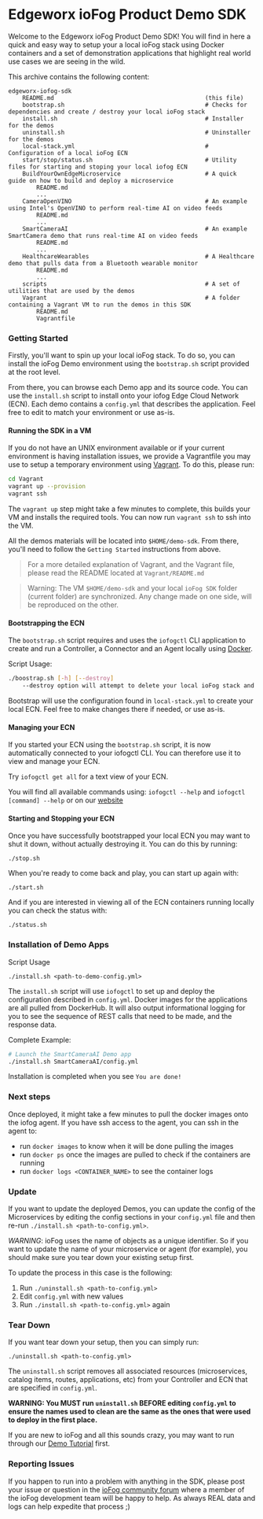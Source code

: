 # Edgeworx ioFog Product Demo SDK

Welcome to the Edgeworx ioFog Product Demo SDK! You will find in here a quick and easy way to setup your a local ioFog 
stack using Docker containers and a set of demonstration applications that highlight real world use cases we are seeing 
in the wild. 

This archive contains the following content:

```
edgeworx-iofog-sdk
    README.md                                           (this file)
    bootstrap.sh                                        # Checks for dependencies and create / destroy your local ioFog stack
    install.sh                                          # Installer for the demos 
    uninstall.sh                                        # Uninstaller for the demos
    local-stack.yml                                     # Configuration of a local ioFog ECN
    start/stop/status.sh                                # Utility files for starting and stoping your local iofog ECN
    BuildYourOwnEdgeMicroservice                        # A quick guide on how to build and deploy a microservice
        README.md
        ...
    CameraOpenVINO                                      # An example using Intel's OpenVINO to perform real-time AI on video feeds
        README.md
        ...
    SmartCameraAI                                       # An example SmartCamera demo that runs real-time AI on video feeds
        README.md
        ...
    HealthcareWearables                                 # A Healthcare demo that pulls data from a Bluetooth wearable monitor 
        README.md
        ...
    scripts                                             # A set of utilities that are used by the demos 
    Vagrant                                             # A folder containing a Vagrant VM to run the demos in this SDK
        README.md
        Vagrantfile    
```
### Getting Started

Firstly, you'll want to spin up your local ioFog stack. To do so, you can 
install the ioFog Demo environment using the `bootstrap.sh` script provided at the root level.

From there, you can browse each Demo app and its source code. You can use the `install.sh` script to install onto 
your iofog Edge Cloud Network (ECN). Each demo contains a `config.yml` that describes the application. Feel free to 
edit to match your environment or use as-is.

#### Running the SDK in a VM
If you do not have an UNIX environment available or if your current environment is having installation issues, we 
provide a Vagrantfile you may use to setup a temporary environment using [Vagrant](https://www.vagrantup.com/). To do 
this, please run:

```bash
cd Vagrant
vagrant up --provision
vagrant ssh
```

The `vagrant up` step might take a few minutes to complete, this builds your VM and installs the required tools.
You can now run `vagrant ssh` to ssh into the VM.

All the demos materials will be located into `$HOME/demo-sdk`. From there, you'll need to follow the `Getting Started` 
instructions from above.

> For a more detailed explanation of Vagrant, and the Vagrant file, please read the README located at `Vagrant/README.md`

> Warning: The VM `$HOME/demo-sdk` and your local `ioFog SDK` folder (current folder) are synchronized. Any change made 
>on one side, will be reproduced on the other.

#### Bootstrapping the ECN

The `bootstrap.sh` script requires and uses the `iofogctl` CLI application to create and run a Controller, a Connector 
and an Agent locally using [Docker](https://docs.docker.com/).

Script Usage:

```sh
./boostrap.sh [-h] [--destroy]
    --destroy option will attempt to delete your local ioFog stack and all remaining iofog related containers.
```

Bootstrap will use the configuration found in `local-stack.yml` to create your local ECN. Feel free to make changes
there if needed, or use as-is. 

#### Managing your ECN

If you started your ECN using the `bootstrap.sh` script, it is now automatically connected to your iofogctl CLI.
You can therefore use it to view and manage your ECN.

Try `iofogctl get all` for a text view of your ECN.

You will find all available commands using: `iofogctl --help` and `iofogctl [command] --help` or on 
our [website](https://iofog.org/)

#### Starting and Stopping your ECN

Once you have successfully bootstrapped your local ECN you may want to shut it down, without actually destroying it. 
You can do this by running:

```
./stop.sh 
```

When you're ready to come back and play, you can start up again with:
```
./start.sh 
```

And if you are interested in viewing all of the ECN containers running locally you can check the status with:

```
./status.sh 
```

### Installation of Demo Apps

Script Usage

```
./install.sh <path-to-demo-config.yml>
```

The `install.sh` script will use `iofogctl` to set up and deploy the configuration described in `config.yml`. Docker 
images for the applications are all pulled from DockerHub. It will also output informational logging for you to see 
the sequence of REST calls that need to be made, and the response data.

Complete Example:

```sh
# Launch the SmartCameraAI Demo app
./install.sh SmartCameraAI/config.yml
```

Installation is completed when you see `You are done!`

### Next steps

Once deployed, it might take a few minutes to pull the docker images onto the iofog agent. If you have ssh access to 
the agent, you can ssh in the agent to:

* run `docker images` to know when it will be done pulling the images
* run `docker ps` once the images are pulled to check if the containers are running
* run `docker logs <CONTAINER_NAME>` to see the container logs

### Update

If you want to update the deployed Demos, you can update the config of the Microservices by editing the config
sections in your `config.yml` file and then re-run `./install.sh <path-to-config.yml>`. 

*WARNING*: ioFog uses the name of objects as a unique identifier. So if you want to update the name of your
microservice or agent (for example), you should make sure you tear down your existing setup first.

To update the process in this case is the following:

1. Run `./uninstall.sh <path-to-config.yml>`
2. Edit `config.yml` with new values
3. Run `./install.sh <path-to-config.yml>` again

### Tear Down

If you want tear down your setup, then you can simply run: 

```
./uninstall.sh <path-to-config.yml>
```

The `uninstall.sh` script removes all associated resources (microservices, catalog items, routes, applications, etc) from your Controller and ECN that are specified in `config.yml`.

**WARNING: You MUST run `uninstall.sh` BEFORE editing `config.yml` to ensure the names used to clean 
are the same as the ones that were used to deploy in the first place.**

If you are new to ioFog and all this sounds crazy, you may want to run through our 
[Demo Tutorial](https://iofog.org/docs/1.3.0/tutorial/introduction.html "ioFog Tutorial") first. 

### Reporting Issues

If you happen to run into a problem with anything in the SDK, please post your issue or question in the [ioFog 
community forum](https://discuss.iofog.org/) where a member of the ioFog development team will be happy to help. As 
always REAL data and logs can help expedite that process ;)